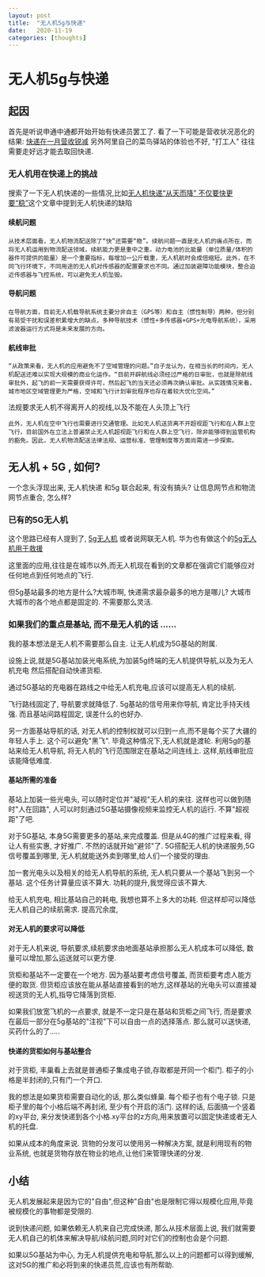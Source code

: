 ```yaml
---
layout: post
title:  "无人机5g与快递"
date:   2020-11-19
categories: [thoughts]
---
```


# 无人机5g与快递

## 起因
首先是听说申通中通都开始开始有快递员罢工了. 看了一下可能是营收状况恶化的结果: [快递在一月营收锐减](https://www.qianzhan.com/analyst/detail/220/200304-e2ee4478.html)
另外阿里自己的菜鸟驿站的体验也不好, "打工人" 往往需要走好远才能去取回快递.

### 无人机用在快递上的挑战

搜索了一下无人机快递的一些情况,比如[无人机快递“从天而降” 不仅要快更要“稳”](http://www.xinhuanet.com/tech/2020-04/29/c_1125920505.htm)这个文章中提到无人机快递的缺陷

#### 续航问题

```从技术层面看，无人机物流配送除了“快”还需要“稳”。续航问题一直是无人机的痛点所在，而将无人机运用到物流配送领域，续航能力更是重中之重。动力电池的比能量（单位质量/体积的器件可提供的能量）是一个重要指标，每增加一公斤载重，无人机航时会成倍缩短。此外，在不同飞行环境下，不同用途的无人机对传感器的配置要求也不同。通过加装避障功能模块，整合迫近传感器与飞控系统，可以避免无人机坠毁。```

#### 导航问题

```在导航方面，目前无人机载导航系统主要分非自主（GPS等）和自主（惯性制导）两种，但分别有易受干扰和误差积累增大的缺点，多种导航技术（惯性+多传感器+GPS+光电导航系统），采用滤波器运行方式将是未来发展的方向。```

#### 航线审批

```“从政策来看，无人机的应用避免不了空域管理的问题。”白子龙认为，在相当长的时间内，无人机配送还难以实现大规模的商业化运作。“目前开辟航线必须经过严格的日审批，也就是除航线审批外，起飞的前一天需要获得许可，然后起飞的当天还必须再次确认审批。从实践情况来看，城市地区空域管理更为严格，空域和飞行计划审批程序也存在着较大优化空间。”```

法规要求无人机不得离开人的视线,以及不能在人头顶上飞行

```此外，无人机在空中飞行也需要进行交通管理。比如无人机送货离不开超视距飞行和在人群上空飞行，目前国外在立法上普遍禁止无人机超视距飞行和在人群上空飞行，除非能够得到监管机构的豁免。因此，无人机物流配送法律法规、运营标准、管理制度等方面尚需进一步探索。```


## 无人机 + 5G , 如何?


一个念头浮现出来, 无人机快递 和5g 联合起来, 有没有搞头?
让信息网节点和物流网节点重合, 怎么样?

### 已有的5G无人机

这个思路已经有人提到了, [5g无人机](http://finance.sina.com.cn/stock/stockzmt/2020-01-05/doc-iihnzhha0517080.shtml) 或者说网联无人机.
华为也有做这个的[5g无人机用于救援](https://www.sohu.com/a/407211755_100126234)

这里面的应用,往往是在城市以外,而无人机现在看到的文章都在强调它们能够应对任何地点到任何地点的飞行.

但5g基站最多的地方是什么?大城市啊, 快递需求最杂最多的地方是哪儿? 大城市
大城市的各个地点都是固定的. 不需要那么灵活.

### 如果我们的重点是基站, 而不是无人机的话 ......

我的基本想法是无人机不需要那么自主. 让无人机成为5G基站的附属.

设施上说,就是5G基站加装光电系统,为加装5g终端的无人机提供导航,以及为无人机充电
然后搭配自动快递货柜.

通过5G基站的充电器在路线之中给无人机充电,应该可以提高无人机的续航.

飞行路线固定了, 导航要求就降低了. 5g基站的信号用来你导航, 肯定比手持天线强.
而且基站间路程固定, 误差什么的也好办.

另一方面基站导航的话, 对无人机的控制权就可以归到一点,而不是每个买了大疆的年轻人手上.
这个可以避免"黑飞". 毕竟这种情况下,无人机就是渡轮.
利用5g的基站来给无人机导航, 将无人机的飞行范围限定在基站之间连线上. 这样,航线审批应该能降低难度.

#### 基站所需的准备

基站上加装一些光电头, 可以随时定位并"凝视"无人机的来往. 这样也可以做到随时"人在回路", 人可以时刻通过5G基站摄像视频来监控无人机的运行. 不算"超视距"了吧. 

对于5G基站, 本身5G需要更多的基站,来完成覆盖. 但是从4G的推广过程来看, 得让人有些实惠, 才好推广. 不然的话就开始"避邻"了.
5G搭配无人机的快递服务,5G信号覆盖到哪里, 无人机就能送外卖到哪里,给人们一个接受的理由.

加一套光电头以及相关的给无人机导航的系统, 无人机只要从一个基站飞到另一个基站. 这个任务计算量应该不算大.
功耗的提升,我觉得应该不算大.

给无人机充电, 相比基站自己的耗电, 我想也算不上多大的功耗.
但这样却可以降低无人机自己的续航需求. 提高冗余度,

#### 对无人机的要求可以降低

对于无人机来说, 导航要求,续航要求由地面基站承担那么无人机成本可以降低, 数量可以增加,那么运送就可以更方便.

货柜和基站不一定要在一个地方. 因为基站要考虑信号覆盖, 而货柜要考虑人能方便的取货.
但货柜应该放在能从基站直接看到的地方,这样基站的光电头可以直接凝视送货的无人机,指导它降落到货柜.

如果我们放宽飞机的一点要求, 就是不一定只是在基站和货柜之间飞行, 而是要求在最后一部分在5g基站的"注视"下可以自由一点的选择落点. 
那么就可以送快递, 买药什么的了.....

#### 快递的货柜如何与基站整合

对于货柜, 丰巢看上去就是普通柜子集成电子锁,存取都是开同一个柜门. 柜子的小格是半封闭的,只有门一个开口.

我的想法是如果货柜需要自动化的话, 那么类似蜂巢. 每个柜子也有个电子锁.
只是柜子里的每个小格后端不再封闭, 至少有个开启的活门.
这样的话, 后面搞一个竖着的xy平台, 来分发快递到各个小格.xy平台的z方向,用来放置可以固定快递或者无人机的托盘.

如果从成本的角度来说.
货物的分发可以使用另一种解决方案, 就是利用现有的物业系统, 也就是货物存放在物业的地点,让他们来管理快递的分发.

## 小结

无人机发展起来是因为它的"自由",但这种"自由"也是限制它得以规模化应用,毕竟被规模化的事物都是受限的.

说到快递问题, 如果依赖无人机来自己完成快递,
那么从技术层面上说, 我们就需要无人机自己的机体来解决导航/续航问题,同时对它们的控制也会是个问题.

如果以5G基站为中心, 为无人机提供充电和导航,那么以上的问题都可以得到缓解,
这对5G的推广和必将到来的快递员荒,应该也有所帮助.
